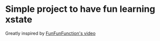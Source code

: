 # Simple project to have fun learning xstate 

Greatly inspired by [FunFunFunction's video](https://www.youtube.com/watch?v=uRfQJJArZEg)

